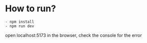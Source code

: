 # How to run?

```shell
- npm install
- npm run dev
```

open localhost:5173 in the browser, check the console for the error
